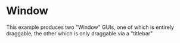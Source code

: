 # Window
This example produces two "Window" GUIs, one of which is entirely draggable, the other which is only draggable via a "titlebar"